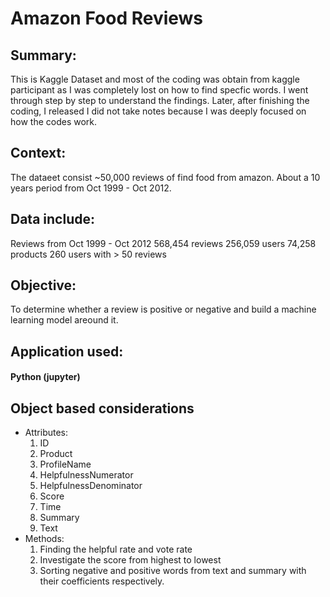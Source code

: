 # Amazon Food Reviews

## Summary:
This is Kaggle Dataset and most of the coding was obtain from kaggle participant as I was completely lost on how to find specfic words.
I went through step by step to understand the findings. Later, after finishing the coding, I released I did not take notes because I was deeply focused on how the codes work.

## Context:
The dataeet consist ~50,000 reviews of find food from amazon. About a 10 years period from Oct 1999 - Oct 2012.

## Data include:
Reviews from Oct 1999 - Oct 2012
568,454 reviews
256,059 users
74,258 products
260 users with > 50 reviews

## Objective: 
To determine whether a review is positive or negative and build a machine learning model areound it.

## Application used:
#### Python (jupyter)

## Object based considerations
  - Attributes:
    1. ID
    2. Product
    3. ProfileName
    4. HelpfulnessNumerator
    5. HelpfulnessDenominator
    6. Score
    7. Time
    8. Summary
    9. Text
   - Methods:
     1. Finding the helpful rate and vote rate
     2. Investigate the score from highest to lowest
     3. Sorting negative and positive words from text and summary with their coefficients respectively.
